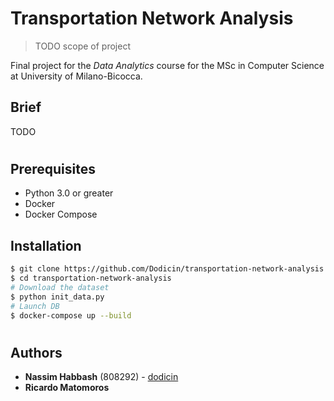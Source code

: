 # Transportation Network Analysis
> TODO scope of project

Final project for the *Data Analytics* course for the MSc in Computer Science at University of Milano-Bicocca.

## Brief

TODO

#
## Prerequisites

* Python 3.0 or greater
* Docker
* Docker Compose

## Installation
```sh
$ git clone https://github.com/Dodicin/transportation-network-analysis
$ cd transportation-network-analysis
# Download the dataset
$ python init_data.py
# Launch DB
$ docker-compose up --build
```

#
## Authors

* **Nassim Habbash** (808292) - [dodicin](https://github.com/dodicin)
* **Ricardo Matomoros** 